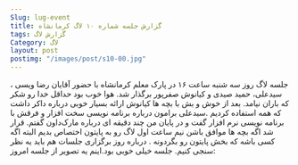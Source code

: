 ```yaml
---
Slug: lug-event
title: گزارش جلسه شماره ۱۰ لاگ کرمانشاه
tags: گزارش لاگ
Category: لاگ
layout: post
postimg: "/images/post/s10-00.jpg"
---
```




جلسه لاگ روز سه شنبه ساعت ۱۶ در پارک معلم کرمانشاه با حضور آقایان رضا ویسی ، سید‌علی، حمید صیدی و کیانوش صفرپور برگذار شد. هوا خوب بود حداقل خدا رو شکر که باران نیامد. بعد از خوش و بش با بچه ها کیانوش ارائه بسیار خوبی درباره داکر داشت که همه استفاده کردیم .سید‌علی برامون درباره برنامه نویسی سخت افزار و فرقش با برنامه نویسی نرم افزار گفت و در پایان من چند دقیقه ای درباره مارک‌داون گفتم. قرار شد اگه بچه ها موافق باشن نیم ساعت اول لاگ رو به پایتون اختصاص بدیم البته اگه کسی باشه که بخش پایتون رو بگردونه . درباره روز برگزاری جلسات هم باید یه نظر سنجی کنیم. جلسه خیلی خوبی بود.اینم یه تصویر از جلسه امروز: 



